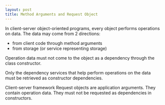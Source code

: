 ```yaml
---
layout: post
title: Method Arguments and Request Object
---
```


In client-server object-oriented programs, every object performs operations on data. The data may come from 2 directions:

  - from client code through method arguments
  - from storage (or service representing storage)

Operation data must not come to the object as a dependency through the class constructor. 

Only the dependency services that help perform operations on the data must be retrieved as constructor dependencies.

Client-server framework Request objects are application arguments. They contain operation data. They must not be requested as dependencies in constructors.
